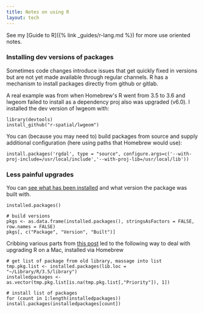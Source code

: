 ```yaml
---
title: Notes on using R
layout: tech
---
```


See my [Guide to R]({% link _guides/r-lang.md %}) for more use oriented notes.

### Installing dev versions of packages

Sometimes code changes introduce issues that get quickly fixed in versions but
are not yet made available through regular channels. R has a mechanism to
install packages directly from github or gitlab.

A real example was from when Homebrew's R went from 3.5 to 3.6 and lwgeom failed to
install as a dependency proj also was upgraded (v6.0). I installed the dev
version of lwgeom with:

```
library(devtools)
install_github("r-spatial/lwgeom")
```

You can (because you may need to) build packages from source and supply
additional configuration (here using paths that Homebrew would use):

```
install.packages('rgdal', type = "source", configure.args=c('--with-proj-include=/usr/local/include','--with-proj-lib=/usr/local/lib'))

```
### Less painful upgrades

You can [see what has been
installed](https://shiny.rstudio.com/articles/upgrade-R.html) and what version
the package was built with.

```
installed.packages()

# build versions
pkgs <- as.data.frame(installed.packages(), stringsAsFactors = FALSE, row.names = FALSE)
pkgs[, c("Package", "Version", "Built")]
```
Cribbing various parts from [this
post](https://github.com/lmmx/devnotes/wiki/Updating-R-on-Linux) led to the
following way to deal with upgrading R on a Mac, installed via Homebrew

```{lang=r}
# get list of package from old library, massage into list
tmp.pkg.list <- installed.packages(lib.loc = "~/Library/R/3.5/library")
installedpackages <- as.vector(tmp.pkg.list[is.na(tmp.pkg.list[,"Priority"]), 1])

# install list of packages
for (count in 1:length(installedpackages)) install.packages(installedpackages[count])
```
